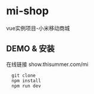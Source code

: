 # mi-shop
vue实例项目-小米移动商城

## DEMO & 安装
在线链接 show.thisummer.com/mi

```
  git clone
  npm install
  npm run dev
```
